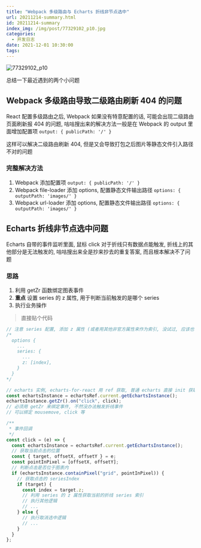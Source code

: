 ```yaml
---
title: "Webpack 多级路由与 Echarts 折线非节点选中"
url: 20211214-summary.html
id: 20211214-summary
index_img: /img/post/77329102_p10.jpg
categories:
  - 开发日志
date: 2021-12-01 10:30:00
tags:
---
```


![77329102_p10](/img/post/77329102_p10.jpg)

总结一下最近遇到的两个小问题

## Webpack 多级路由导致二级路由刷新 404 的问题

React 配置多级路由之后, Webpack 如果没有特意配置的话, 可能会出现二级路由页面刷新报 404 的问题, 咕咕搜出来的解决方法一般是在 Webpack 的 output 里面增加配置项 `output: { publicPath: '/' }`

这样可以解决二级路由刷新 404, 但是又会导致打包之后图片等静态文件引入路径不对的问题

### 完整解决方法

1. Webpack 添加配置项 `output: { publicPath: '/' }`
1. Webpack file-loader 添加 options, 配置静态文件输出路径 `options: { outputPath: 'images/' }`
1. Webpack url-loader 添加 options, 配置静态文件输出路径 `options: { outputPath: 'images/' }`

## Echarts 折线非节点选中问题

Echarts 自带的事件监听里面, 鼠标 click 对于折线只有数据点能触发, 折线上的其他部分是无法触发的, 咕咕搜出来全是抄来抄去的重复答案, 而且根本解决不了问题

### 思路

1. 利用 getZr 函数绑定图表事件
1. **重点** 设置 series 的 z 属性, 用于判断当前触发的是哪个 series
1. 执行业务操作

> 直接贴个代码

```js
// 注意 series 配置, 添加 z 属性 (或者用其他非官方属性来作为索引, 没试过, 应该也可以)
/*
  options {
    ...
    series: {
      ...
      z: [index],
    }
  }
*/

// echarts 实例, echarts-for-react 用 ref 获取, 普通 echarts 直接 init 获取
const echartsInstance = echartsRef.current.getEchartsInstance();
echartsInstance.getZr().on("click", click);
// 必须用 getZr 来绑定事件, 不然没办法触发折线事件
// 可以绑定 mousemove, click 等

/**
 * 事件回调
 */
const click = (e) => {
  const echartsInstance = echartsRef.current.getEchartsInstance();
  // 获取当前点击的位置
  const { target, offsetX, offsetY } = e;
  const pointInPixel = [offsetX, offsetY];
  // 判断点击是否位于图表内
  if (echartsInstance.containPixel("grid", pointInPixel)) {
    // 获取点击的 seriesIndex
    if (target) {
      const index = target.z;
      // 利用 series 的 z 属性获取当前的折线 series 索引
      // 执行其他逻辑
      // ...
    } else {
      // 执行取消选中逻辑
      // ...
    }
  }
};
```
